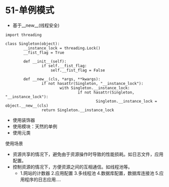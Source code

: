 # 51-单例模式

* 基于\_\_new\_\_\(线程安全\)

```
import threading

class Singleton(object):
        __instance_lock = threading.Lock()
        __fist_flag = True

        def __init__(self):
                if self.__fist_flag:
                    self.__fist_flag = False

        def __new__(cls, *args, **kwargs):
                if not hasattr(Singleton, "__instance_lock"):
                        with Singleton.__instance_lock:
                                if not hasattr(Singleton, "__instance_lock"):
                                        Singleton.__instance_lock = object.__new__(cls)
                return Singleton.__instance_lock
```

* 使用装饰器
* 使用模块：天然的单例
* 使用元类

使用场景

* 资源共享的情况下，避免由于资源操作时导致的性能损耗。如日志文件，应用配置。
* 控制资源的情况下，方便资源之间的互相通信。如线程池等。
    * 1.网站的计数器 2.应用配置 3.多线程池 4.数据库配置，数据库连接池 5.应用程序的日志应用....
